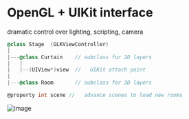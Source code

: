 # OpenGL + UIKit interface

dramatic control over lighting, scripting, camera

``` objective-c
@class Stage  (GLKViewController)
|
|---@class Curtain    // subclass for 2D layers
|   |
|   |--(UIView*)view  //   UIKit attach point
|
|---@class Room       // subclass for 3D layers

@property int scene //   advance scenes to load new rooms
```

![image](https://raw.github.com/robbykraft/StagingArea/master/globe-theatre.jpg)